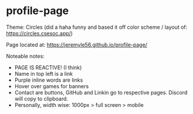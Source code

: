 # profile-page

Theme: Circles (did a haha funny and based it off color scheme / layout of: https://circles.csesoc.app/)

Page located at: https://jeremyle56.github.io/profile-page/

Noteable notes: 
- PAGE IS REACTIVE! (I think)
- Name in top left is a link
- Purple inline words are links
- Hover over games for banners
- Contact are buttons, GitHub and Linkin go to respective pages. Discord will copy to clipboard.
- Personally, width wise: 1000px > full screen > mobile
